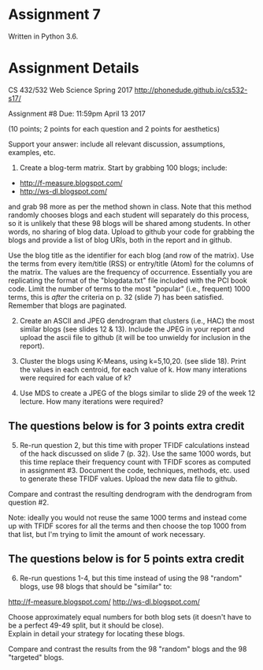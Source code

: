 # Assignment 7

Written in Python 3.6.
<!-- 
Python Dependencies used:

- idk

To install dependencies use the following command:

```shell
$ pip3 install -r requirements.txt
``` -->

# Assignment Details

CS 432/532 Web Science
Spring 2017
http://phonedude.github.io/cs532-s17/

Assignment #8
Due: 11:59pm April 13 2017

(10 points; 2 points for each question and 2 points for aesthetics)

Support your answer: include all relevant discussion, assumptions,
examples, etc.

1.  Create a blog-term matrix.  Start by grabbing 100 blogs; include:

- http://f-measure.blogspot.com/
- http://ws-dl.blogspot.com/

and grab 98 more as per the method shown in class.  Note that this
method randomly chooses blogs and each student will separately do
this process, so it is unlikely that these 98 blogs will be shared
among students.  In other words, no sharing of blog data.  Upload
to github your code for grabbing the blogs and provide a list of
blog URIs, both in the report and in github.

Use the blog title as the identifier for each blog (and row of the
matrix).  Use the terms from every item/title (RSS) or entry/title
(Atom) for the columns of the matrix.  The values are the frequency
of occurrence.  Essentially you are replicating the format of the
"blogdata.txt" file included with the PCI book code.  Limit the
number of terms to the most "popular" (i.e., frequent) 1000 terms,
this is *after* the criteria on p. 32 (slide 7) has been satisfied.
Remember that blogs are paginated.  

2.  Create an ASCII and JPEG dendrogram that clusters (i.e., HAC)
the most similar blogs (see slides 12 & 13).  Include the JPEG in
your report and upload the ascii file to github (it will be too
unwieldy for inclusion in the report).

3.  Cluster the blogs using K-Means, using k=5,10,20. (see slide
18).  Print the values in each centroid, for each value of k.  How
many interations were required for each value of k?

4.  Use MDS to create a JPEG of the blogs similar to slide 29 of the 
week 12 lecture.  How many iterations were required?


## The questions below is for 3 points extra credit

5.  Re-run question 2, but this time with proper TFIDF calculations
instead of the hack discussed on slide 7 (p. 32).  Use the same 1000
words, but this time replace their frequency count with TFIDF scores
as computed in assignment #3.  Document the code, techniques,
methods, etc. used to generate these TFIDF values.  Upload the new
data file to github.

Compare and contrast the resulting dendrogram with the dendrogram
from question #2.

Note: ideally you would not reuse the same 1000 terms and instead
come up with TFIDF scores for all the terms and then choose the top
1000 from that list, but I'm trying to limit the amount of work
necessary.


## The questions below is for 5 points extra credit

6.  Re-run questions 1-4, but this time instead of using the 98 
"random" blogs, use 98 blogs that should be "similar" to:

http://f-measure.blogspot.com/
http://ws-dl.blogspot.com/

Choose approximately equal numbers for both blog sets (it doesn't
have to be a perfect 49-49 split, but it should be close).  
Explain in detail your strategy for locating these blogs.  

Compare and contrast the results from the 98 "random" blogs and 
the 98 "targeted" blogs.  